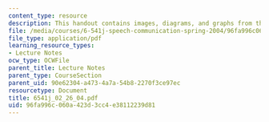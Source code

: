 ```yaml
---
content_type: resource
description: This handout contains images, diagrams, and graphs from the course textbook.
file: /media/courses/6-541j-speech-communication-spring-2004/96fa996c060a423d3cc4e38112239d81_6541j_02_26_04.pdf
file_type: application/pdf
learning_resource_types:
- Lecture Notes
ocw_type: OCWFile
parent_title: Lecture Notes
parent_type: CourseSection
parent_uid: 90e62304-a473-4a7a-54b8-2270f3ce97ec
resourcetype: Document
title: 6541j_02_26_04.pdf
uid: 96fa996c-060a-423d-3cc4-e38112239d81
---
```

